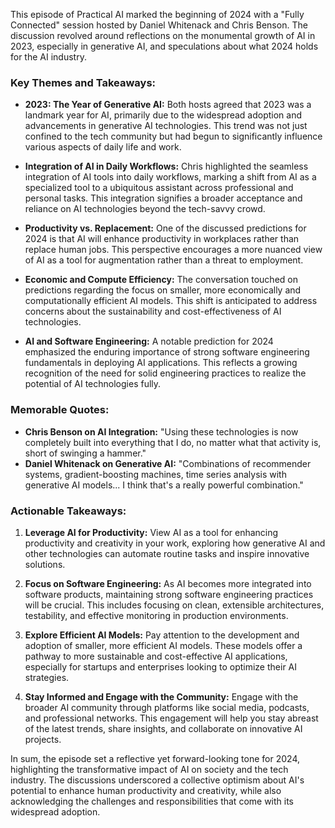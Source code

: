 This episode of Practical AI marked the beginning of 2024 with a "Fully Connected" session hosted by Daniel Whitenack and Chris Benson. The discussion revolved around reflections on the monumental growth of AI in 2023, especially in generative AI, and speculations about what 2024 holds for the AI industry.

### Key Themes and Takeaways:

- **2023: The Year of Generative AI:** Both hosts agreed that 2023 was a landmark year for AI, primarily due to the widespread adoption and advancements in generative AI technologies. This trend was not just confined to the tech community but had begun to significantly influence various aspects of daily life and work.

- **Integration of AI in Daily Workflows:** Chris highlighted the seamless integration of AI tools into daily workflows, marking a shift from AI as a specialized tool to a ubiquitous assistant across professional and personal tasks. This integration signifies a broader acceptance and reliance on AI technologies beyond the tech-savvy crowd.

- **Productivity vs. Replacement:** One of the discussed predictions for 2024 is that AI will enhance productivity in workplaces rather than replace human jobs. This perspective encourages a more nuanced view of AI as a tool for augmentation rather than a threat to employment.

- **Economic and Compute Efficiency:** The conversation touched on predictions regarding the focus on smaller, more economically and computationally efficient AI models. This shift is anticipated to address concerns about the sustainability and cost-effectiveness of AI technologies.

- **AI and Software Engineering:** A notable prediction for 2024 emphasized the enduring importance of strong software engineering fundamentals in deploying AI applications. This reflects a growing recognition of the need for solid engineering practices to realize the potential of AI technologies fully.

### Memorable Quotes:

- **Chris Benson on AI Integration:** "Using these technologies is now completely built into everything that I do, no matter what that activity is, short of swinging a hammer."
- **Daniel Whitenack on Generative AI:** "Combinations of recommender systems, gradient-boosting machines, time series analysis with generative AI models... I think that's a really powerful combination."

### Actionable Takeaways:

1. **Leverage AI for Productivity:** View AI as a tool for enhancing productivity and creativity in your work, exploring how generative AI and other technologies can automate routine tasks and inspire innovative solutions.

2. **Focus on Software Engineering:** As AI becomes more integrated into software products, maintaining strong software engineering practices will be crucial. This includes focusing on clean, extensible architectures, testability, and effective monitoring in production environments.

3. **Explore Efficient AI Models:** Pay attention to the development and adoption of smaller, more efficient AI models. These models offer a pathway to more sustainable and cost-effective AI applications, especially for startups and enterprises looking to optimize their AI strategies.

4. **Stay Informed and Engage with the Community:** Engage with the broader AI community through platforms like social media, podcasts, and professional networks. This engagement will help you stay abreast of the latest trends, share insights, and collaborate on innovative AI projects.

In sum, the episode set a reflective yet forward-looking tone for 2024, highlighting the transformative impact of AI on society and the tech industry. The discussions underscored a collective optimism about AI's potential to enhance human productivity and creativity, while also acknowledging the challenges and responsibilities that come with its widespread adoption.
